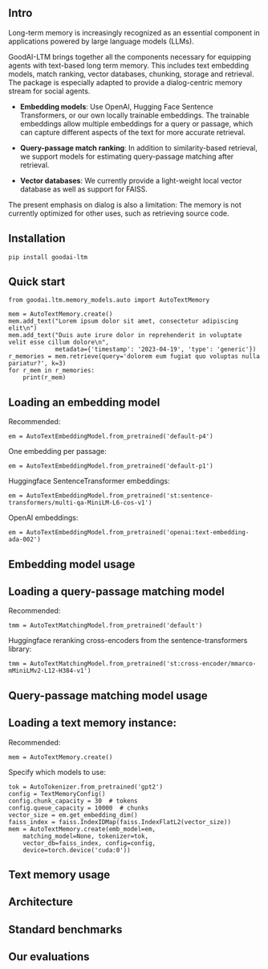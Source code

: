 ## Intro
Long-term memory is  increasingly recognized as an essential component in applications powered by large language models 
(LLMs). 

GoodAI-LTM brings together all the components necessary for equipping agents with text-based long term memory. 
This includes text embedding models, match ranking, vector databases, chunking, storage and retrieval. The package is especially adapted to provide a dialog-centric memory stream for social agents.

* **Embedding models**: Use OpenAI, Hugging Face Sentence Transformers, or our own locally trainable embeddings. 
The trainable embeddings allow multiple embeddings for a query or passage, which can capture different aspects of the text for more accurate retrieval.

* **Query-passage match ranking**: In addition to similarity-based retrieval, we support models for estimating 
query-passage matching after retrieval. 

* **Vector databases**: We currently provide a light-weight local vector database as well as support for FAISS.

The present emphasis on dialog is also a limitation: The memory is not currently optimized for other uses, such as 
retrieving source code.

## Installation

    pip install goodai-ltm


## Quick start

    from goodai.ltm.memory_models.auto import AutoTextMemory

    mem = AutoTextMemory.create()
    mem.add_text("Lorem ipsum dolor sit amet, consectetur adipiscing elit\n")
    mem.add_text("Duis aute irure dolor in reprehenderit in voluptate velit esse cillum dolore\n",
                 metadata={'timestamp': '2023-04-19', 'type': 'generic'})
    r_memories = mem.retrieve(query='dolorem eum fugiat quo voluptas nulla pariatur?', k=3)
    for r_mem in r_memories:
        print(r_mem)

## Loading an embedding model

Recommended:

    em = AutoTextEmbeddingModel.from_pretrained('default-p4')

One embedding per passage:

    em = AutoTextEmbeddingModel.from_pretrained('default-p1')

Huggingface SentenceTransformer embeddings:

    em = AutoTextEmbeddingModel.from_pretrained('st:sentence-transformers/multi-qa-MiniLM-L6-cos-v1')

OpenAI embeddings:

    em = AutoTextEmbeddingModel.from_pretrained('openai:text-embedding-ada-002')

## Embedding model usage

## Loading a query-passage matching model

Recommended:

    tmm = AutoTextMatchingModel.from_pretrained('default')

Huggingface reranking cross-encoders from the sentence-transformers library:

    tmm = AutoTextMatchingModel.from_pretrained('st:cross-encoder/mmarco-mMiniLMv2-L12-H384-v1')

## Query-passage matching model usage

## Loading a text memory instance:

Recommended:

    mem = AutoTextMemory.create()

Specify which models to use:

    tok = AutoTokenizer.from_pretrained('gpt2')
    config = TextMemoryConfig()
    config.chunk_capacity = 30  # tokens
    config.queue_capacity = 10000  # chunks
    vector_size = em.get_embedding_dim()
    faiss_index = faiss.IndexIDMap(faiss.IndexFlatL2(vector_size))
    mem = AutoTextMemory.create(emb_model=em,
        matching_model=None, tokenizer=tok,
        vector_db=faiss_index, config=config,
        device=torch.device('cuda:0'))

## Text memory usage

## Architecture

## Standard benchmarks

## Our evaluations
